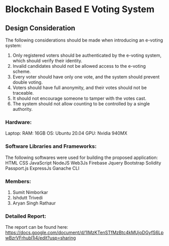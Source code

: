 # Blockchain Based E Voting System

## Design Consideration

The following considerations should be made when introducing an e-voting system:
1. Only registered voters should be authenticated by the e-voting system, which should verify their identity.
2. Invalid candidates should not be allowed access to the e-voting scheme.
3. Every voter should have only one vote, and the system should prevent double voting.
4. Voters should have full anonymity, and their votes should not be traceable.
5. It should not encourage someone to tamper with the votes cast.
6. The system should not allow counting to be controlled by a single authority.

### Hardware: 
Laptop: RAM: 16GB 
OS: Ubuntu 20.04
GPU: Nvidia 940MX 

### Software Libraries and Frameworks: 
The following softwares were used for building the proposed application: 
HTML
CSS
JavaScript
NodeJS
Web3Js
Firebase
Jquery
Bootstrap
Solidity
Passport.js
ExpressJs
Ganache CLI

### Members: 
1. Sumit Nimborkar
2. Ishdutt Trivedi
3. Aryan Singh Rathaur

### Detailed Report:
The report can be found here: https://docs.google.com/document/d/1lMzKTenSTfMzBtc4kMUjoDGyfS6LpwBzrVFrhubl1i4/edit?usp=sharing
